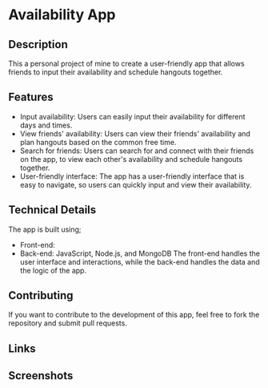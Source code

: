 # Availability App

## Description
This a personal project of mine to create a user-friendly app that allows friends to input their availability and schedule hangouts together.

## Features
- Input availability: Users can easily input their availability for different days and times.
- View friends' availability: Users can view their friends' availability and plan hangouts based on the common free time.
- Search for friends: Users can search for and connect with their friends on the app, to view each other's availability and schedule hangouts together.
- User-friendly interface: The app has a user-friendly interface that is easy to navigate, so users can quickly input and view their availability.

## Technical Details
The app is built using;
- Front-end: 
- Back-end: JavaScript, Node.js, and MongoDB
The front-end handles the user interface and interactions, while the back-end handles the data and the logic of the app.

## Contributing 
If you want to contribute to the development of this app, feel free to fork the repository and submit pull requests.

## Links

## Screenshots